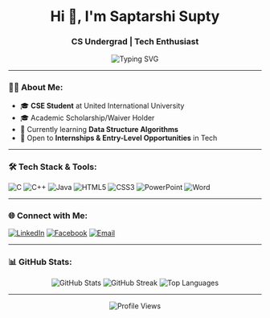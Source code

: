 <h1 align="center">Hi 👋, I'm Saptarshi Supty</h1>
<h3 align="center">CS Undergrad | Tech Enthusiast</h3>

<p align="center">
  <img src="https://readme-typing-svg.herokuapp.com?font=Fira+Code&size=22&duration=3000&pause=1000&center=true&width=450&lines=Computer+Science+Student;Always+Learning+Something+New" alt="Typing SVG" />
</p>

---

### 🧑‍💻 About Me:
- 🎓 **CSE Student** at United International University
- 🎓 Academic Scholarship/Waiver Holder
- 🌱 Currently learning **Data Structure Algorithms**
- 🚀 Open to **Internships & Entry-Level Opportunities** in Tech

---

### 🛠️ Tech Stack & Tools:
![C](https://img.shields.io/badge/C-00599C?style=for-the-badge&logo=c&logoColor=white)
![C++](https://img.shields.io/badge/C++-00599C?style=for-the-badge&logo=cplusplus&logoColor=white)
![Java](https://img.shields.io/badge/Java-007396?style=for-the-badge&logo=java&logoColor=white)
![HTML5](https://img.shields.io/badge/HTML5-E34F26?style=for-the-badge&logo=html5&logoColor=white)
![CSS3](https://img.shields.io/badge/CSS3-1572B6?style=for-the-badge&logo=css3&logoColor=white)
![PowerPoint](https://img.shields.io/badge/PowerPoint-B7472A?style=for-the-badge&logo=microsoftpowerpoint&logoColor=white)
![Word](https://img.shields.io/badge/Word-2B579A?style=for-the-badge&logo=microsoftword&logoColor=white)

---

### 🌐 Connect with Me:
[![LinkedIn](https://img.shields.io/badge/LinkedIn-0077B5?style=for-the-badge&logo=linkedin&logoColor=white)](https://linkedin.com/in/saptarshisupty)
[![Facebook](https://img.shields.io/badge/Facebook-1877F2?style=for-the-badge&logo=facebook&logoColor=white)](https://facebook.com/saptarshisupty)
[![Email](https://img.shields.io/badge/Email-D14836?style=for-the-badge&logo=gmail&logoColor=white)](saptarshisupty28@gmail.com)

---

### 📊 GitHub Stats:
<p align="center">
  <img src="https://github-readme-stats.vercel.app/api?username=saptarshisupty&show_icons=true&theme=radical" alt="GitHub Stats" />
  <img src="https://github-readme-streak-stats.herokuapp.com/?user=saptarshisupty&theme=radical" alt="GitHub Streak" />
  <img src="https://github-readme-stats.vercel.app/api/top-langs/?username=saptarshisupty&layout=compact&theme=radical" alt="Top Languages" />
</p>

---

<p align="center">
  <img src="https://komarev.com/ghpvc/?username=saptarshisupty&label=Profile%20Views&color=brightgreen&style=flat" alt="Profile Views" />
</p>

